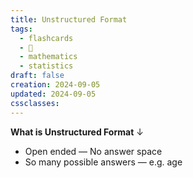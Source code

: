 ```yaml
---
title: Unstructured Format
tags:
  - flashcards
  - 🌱
  - mathematics
  - statistics
draft: false
creation: 2024-09-05
updated: 2024-09-05
cssclasses: 
---
```

**What is Unstructured Format**
↓
- Open ended — No answer space
- So many possible answers — e.g. age
<!--SR:!2025-01-01,16,290-->
